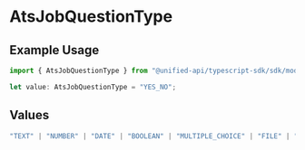 # AtsJobQuestionType

## Example Usage

```typescript
import { AtsJobQuestionType } from "@unified-api/typescript-sdk/sdk/models/shared";

let value: AtsJobQuestionType = "YES_NO";
```

## Values

```typescript
"TEXT" | "NUMBER" | "DATE" | "BOOLEAN" | "MULTIPLE_CHOICE" | "FILE" | "TEXTAREA" | "MULTIPLE_SELECT" | "UNIVERSITY" | "YES_NO" | "CURRENCY" | "URL"
```